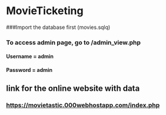 # MovieTicketing

 ###Import the database first (movies.sqlq)
 
 ### To access admin page, go to /admin_view.php
 #### Username = admin
 #### Password = admin

## link for the online website with data
### https://movietastic.000webhostapp.com/index.php
